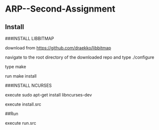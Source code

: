 # ARP--Second-Assignment

## Install
###INSTALL LIBBITMAP

download from https://github.com/draekko/libbitmap

navigate to the root directory of the downloaded repo and type ./configure

type make

run make install

###INSTALL NCURSES

execute sudo apt-get install libncurses-dev

execute install.src

##Run

execute run.src
